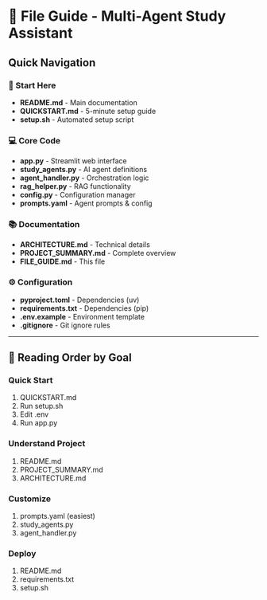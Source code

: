 # 📁 File Guide - Multi-Agent Study Assistant

## Quick Navigation

### 🚀 Start Here
- **README.md** - Main documentation
- **QUICKSTART.md** - 5-minute setup guide  
- **setup.sh** - Automated setup script

### 💻 Core Code
- **app.py** - Streamlit web interface
- **study_agents.py** - AI agent definitions
- **agent_handler.py** - Orchestration logic
- **rag_helper.py** - RAG functionality
- **config.py** - Configuration manager
- **prompts.yaml** - Agent prompts & config

### 📚 Documentation
- **ARCHITECTURE.md** - Technical details
- **PROJECT_SUMMARY.md** - Complete overview
- **FILE_GUIDE.md** - This file

### ⚙️ Configuration
- **pyproject.toml** - Dependencies (uv)
- **requirements.txt** - Dependencies (pip)
- **.env.example** - Environment template
- **.gitignore** - Git ignore rules

---

## 🎯 Reading Order by Goal

### Quick Start
1. QUICKSTART.md
2. Run setup.sh
3. Edit .env
4. Run app.py

### Understand Project
1. README.md
2. PROJECT_SUMMARY.md
3. ARCHITECTURE.md

### Customize
1. prompts.yaml (easiest)
2. study_agents.py
3. agent_handler.py

### Deploy
1. README.md
2. requirements.txt
3. setup.sh
